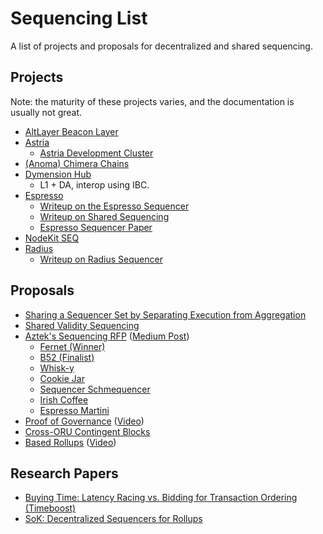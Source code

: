 # Sequencing List

A list of projects and proposals for decentralized and shared sequencing.

## Projects

Note: the maturity of these projects varies, and the documentation is usually not great.

- [AltLayer Beacon Layer](https://docs.altlayer.io/altlayer-documentation/beacon-layer/beacon-layer-overview)
- [Astria](https://docs.astria.org/)
  - [Astria Development Cluster](https://blog.astria.org/introducing-the-astria-development-cluster/)
- [(Anoma) Chimera Chains](https://anoma.net/blog/chimera-chains)
- [Dymension Hub](https://docs.dymension.xyz/learn/dymension-hub/application)
  - L1 + DA, interop using IBC.
- [Espresso](https://docs.espressosys.com)
  - [Writeup on the Espresso Sequencer](https://hackmd.io/@EspressoSystems/EspressoSequencer)
  - [Writeup on Shared Sequencing](https://hackmd.io/@EspressoSystems/SharedSequencing)
  - [Espresso Sequencer Paper](https://github.com/EspressoSystems/HotShot/blob/main/docs/espresso-sequencer-paper.pdf)
- [NodeKit SEQ](https://nodekit.gitbook.io/nodekit-documentation/)
- [Radius](https://docs.theradius.xyz/)
    - [Writeup on Radius Sequencer](https://hackmd.io/@zeroknight/radius_decentralizing_rollup_sequencers)

## Proposals

- [Sharing a Sequencer Set by Separating Execution from Aggregation](https://forum.celestia.org/t/sharing-a-sequencer-set-by-separating-execution-from-aggregation/702)
- [Shared Validity Sequencing](https://www.umbraresearch.xyz/writings/shared-validity-sequencing)
- [Aztek's Sequencing RFP](https://forum.aztec.network/t/request-for-proposals-decentralized-sequencer-selection/350) ([Medium Post](https://medium.com/aztec-protocol/aztec-sequencer-selection-finalists-122dbc6bb4))
  - [Fernet (Winner)](https://hackmd.io/0FwyoEjKSUiHQsmowXnJPw)
  - [B52 (Finalist)](https://hackmd.io/VIeqkDnMScG1B-DIVIyPLg)
  - [Whisk-y](https://forum.aztec.network/t/whisk-y-should-we-use-whisk-for-sequencer-selection/365)
  - [Cookie Jar](https://forum.aztec.network/t/proposal-sequencer-selection-cookie-jar/448)
  - [Sequencer Schmequencer](https://discourse.aztec.network/t/proposal-sequencer-selection-sequencer-schmequencer/478)
  - [Irish Coffee](https://forum.aztec.network/t/proposal-sequencer-selection-irish-coffee/483#vrf-specification-4) 
  - [Espresso Martini](https://forum.aztec.network/t/proposal-sequencer-selection-espresso-martini/486)
- [Proof of Governance](https://dba.mirror.xyz/UTPfxWe65dYrUu_RJX-5VkAJypFRyw3AZh6m0dRXYZk) ([Video](https://www.youtube.com/watch?v=toPd1vgHjVE))
- [Cross-ORU Contingent Blocks](https://prestwich.substack.com/p/contingency)
- [Based Rollups](https://ethresear.ch/t/based-rollups-superpowers-from-l1-sequencing/15016) ([Video](https://www.youtube.com/watch?v=YqiCpLd8ecM&t=1964s))


## Research Papers

- [Buying Time: Latency Racing vs. Bidding for Transaction Ordering (Timeboost)](https://arxiv.org/pdf/2306.02179.pdf)
- [SoK: Decentralized Sequencers for Rollups](https://arxiv.org/pdf/2310.03616.pdf)
